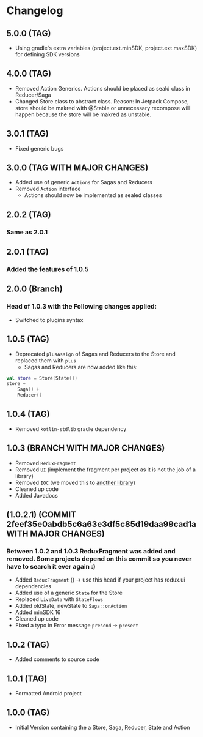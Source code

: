 # Changelog

## 5.0.0 (TAG)
- Using gradle's extra variables (project.ext.minSDK, project.ext.maxSDK) for defining SDK versions

## 4.0.0 (TAG)
- Removed Action Generics. Actions should be placed as seald class in Reducer/Saga
- Changed Store class to abstract class. Reason: In Jetpack Compose, store should be makred with @Stable or unnecessary recompose will happen because the store will be makred as unstable.

## 3.0.1 (TAG)
- Fixed generic bugs

## 3.0.0 (TAG WITH MAJOR CHANGES)
- Added use of generic `Actions` for Sagas and Reducers
- Removed `Action` interface
    * Actions should now be implemented as sealed classes

## 2.0.2 (TAG)
### Same as 2.0.1

## 2.0.1 (TAG)
### Added the features of 1.0.5

## 2.0.0 (Branch)
### Head of 1.0.3 with the Following changes applied:
- Switched to plugins syntax

## 1.0.5 (TAG)
- Deprecated `plusAssign` of Sagas and Reducers to the Store and replaced them with `plus`
    * Sagas and Reducers are now added like this:
```kotlin
val store = Store(State())
store +
    Saga() +
    Reducer()
```

## 1.0.4 (TAG)
- Removed `kotlin-stdlib` gradle dependency

## 1.0.3 (BRANCH WITH MAJOR CHANGES)
- Removed `ReduxFragment`
- Removed `UI` (implement the fragment per project as it is not the job of a library)
- Removed `IOC` (we moved this to [another library](https://gitlab.smoca.ch/smoca/libraries/android-toolbox/ioc))
- Cleaned up code
- Added Javadocs

## (1.0.2.1) (COMMIT 2feef35e0abdb5c6a63e3df5c85d19daa99cad1a WITH MAJOR CHANGES)
### Between 1.0.2 and 1.0.3 ReduxFragment was added and removed. Some projects depend on this commit so you never have to search it ever again :)
- Added `ReduxFragment` () -> use this head if your project has redux.ui dependencies
- Added use of a generic `State` for the Store
- Replaced `LiveData` with `StateFlows`
- Added oldState, newState to `Saga::onAction`
- Added minSDK 16
- Cleaned up code
- Fixed a typo in Error message `presend` -> `present`

## 1.0.2 (TAG)
- Added comments to source code

## 1.0.1 (TAG)
- Formatted Android project

## 1.0.0 (TAG)
- Initial Version containing the a Store, Saga, Reducer, State and Action
